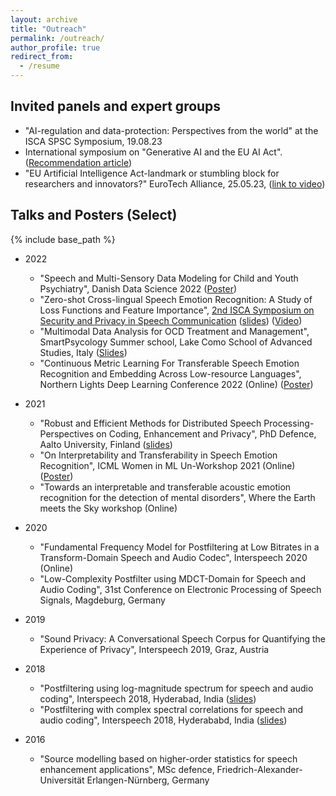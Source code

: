 ```yaml
---
layout: archive
title: "Outreach"
permalink: /outreach/
author_profile: true
redirect_from:
  - /resume
---
```

Invited panels and expert groups
---
* "AI-regulation and data-protection: Perspectives from the world" at the ISCA SPSC Symposium, 19.08.23
* International symposium on "Generative AI and the EU AI Act". ([Recommendation article](files/Speinshart_EUAICt.pdf))
* "EU Artificial Intelligence Act-landmark or stumbling block for researchers and innovators?" EuroTech Alliance, 25.05.23, ([link to video](https://eurotech-universities.eu/news-and-events/ai-act-by-eurotech-universities/))


Talks and Posters (Select)
---
{% include base_path %}
* 2022
	* "Speech and Multi-Sensory Data Modeling for Child and Youth Psychiatry", Danish Data Science 2022 ([Poster](files/poster_D3A_2022.pdf))
	* "Zero-shot Cross-lingual Speech Emotion Recognition: A Study of Loss Functions and Feature Importance", [2nd ISCA Symposium on Security and Privacy in Speech Communication](https://spsc-symposium2022.mobileds.de/#home) ([slides](files/SPSC_symposium_sneha_v2.pdf)) ([Video](files/video_sneha_SPSC_symp_2022.mp4))
  * "Multimodal Data Analysis for OCD Treatment and Management", SmartPsycology Summer school, Lake Como School of Advanced Studies, Italy ([Slides](SmartPsychology.pdf))
  * "Continuous Metric Learning For Transferable Speech Emotion Recognition and Embedding Across Low-resource Languages", Northern Lights Deep Learning Conference 2022 (Online) ([Poster](NLDL_poster_das_etal.pdf))


* 2021

  * "Robust and Efficient Methods for Distributed Speech Processing-Perspectives on Coding, Enhancement and Privacy", PhD Defence, Aalto University, Finland ([slides](files/phd.pdf))
  * "On Interpretability and Transferability in Speech Emotion Recognition", ICML Women in ML Un-Workshop 2021 (Online) ([Poster](files/WiML_poster.png))
  * "Towards an interpretable and transferable acoustic emotion recognition for the detection of mental disorders", Where the Earth meets the Sky workshop (Online)

* 2020
  * "Fundamental Frequency Model for Postfiltering at Low Bitrates in a Transform-Domain Speech and Audio Codec", Interspeech 2020 (Online)
  * "Low-Complexity Postfilter using MDCT-Domain for Speech and Audio Coding", 31st Conference on Electronic Processing of Speech Signals, Magdeburg, Germany

* 2019
  * "Sound Privacy: A Conversational Speech Corpus for Quantifying the Experience of Privacy", Interspeech 2019, Graz, Austria

* 2018
	* "Postfiltering using log-magnitude spectrum for speech and audio coding", Interspeech 2018, Hyderabad, India ([slides](files/2018_log_interspeech.pdf))
	* "Postfiltering with complex spectral correlations for speech and audio coding", Interspeech 2018, Hyderababd, India ([slides](files/2018_complex_interspeech.pdf))

* 2016
	* "Source modelling based on higher-order statistics for speech enhancement applications", MSc defence, Friedrich-Alexander-Universität Erlangen-Nürnberg, Germany

